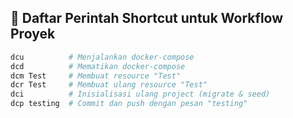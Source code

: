 ## 🔧 Daftar Perintah Shortcut untuk Workflow Proyek

```bash
dcu          # Menjalankan docker-compose
dcd          # Mematikan docker-compose
dcm Test     # Membuat resource "Test"
dcr Test     # Membuat ulang resource "Test"
dci          # Inisialisasi ulang project (migrate & seed)
dcp testing  # Commit dan push dengan pesan "testing"

